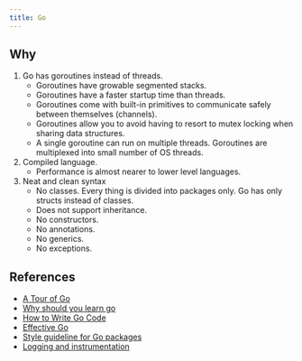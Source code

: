 ```yaml
---
title: Go
---
```


## Why

1. Go has goroutines instead of threads.
    * Goroutines have growable segmented stacks.
    * Goroutines have a faster startup time than threads.
    * Goroutines come with built-in primitives to communicate safely between themselves (channels).
    * Goroutines allow you to avoid having to resort to mutex locking when sharing data structures.
    * A single goroutine can run on multiple threads. Goroutines are multiplexed into small number of OS threads.
2. Compiled language.
    * Performance is almost nearer to lower level languages.
3. Neat and clean syntax
    * No classes. Every thing is divided into packages only. Go has only structs instead of classes.
    * Does not support inheritance.
    * No constructors.
    * No annotations.
    * No generics.
    * No exceptions.

## References

- [A Tour of Go](https://tour.golang.org/welcome/1)
- [Why should you learn go](https://medium.com/@kevalpatel2106/why-should-you-learn-go-f607681fad65)
- [How to Write Go Code](https://golang.org/doc/code.html)
- [Effective Go](https://golang.org/doc/effective_go.html)
- [Style guideline for Go packages](https://rakyll.org/style-packages/)
- [Logging and instrumentation](https://peter.bourgon.org/go-best-practices-2016/#logging-and-instrumentation)